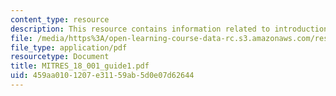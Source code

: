 ```yaml
---
content_type: resource
description: This resource contains information related to introduction to calculus.
file: /media/https%3A/open-learning-course-data-rc.s3.amazonaws.com/res-18-001-calculus-online-textbook-spring-2005/459aa0101207e31159ab5d0e07d62644_MITRES_18_001_guide1.pdf
file_type: application/pdf
resourcetype: Document
title: MITRES_18_001_guide1.pdf
uid: 459aa010-1207-e311-59ab-5d0e07d62644
---
```

